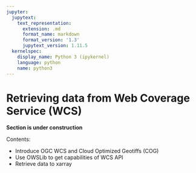 ```yaml
---
jupyter:
  jupytext:
    text_representation:
      extension: .md
      format_name: markdown
      format_version: '1.3'
      jupytext_version: 1.11.5
  kernelspec:
    display_name: Python 3 (ipykernel)
    language: python
    name: python3
---
```


# Retrieving data from Web Coverage Service (WCS)


**Section is under construction**

Contents:
- Introduce OGC WCS and Cloud Optimized Geotiffs (COG)
- Use OWSLib to get capabilities of WCS API
- Retrieve data to xarray
